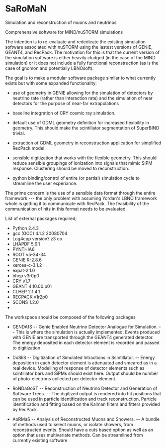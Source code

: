 # SaRoMaN
Simulation and reconstruction of muons and neutrinos

Comprehensive software for MIND/nuSTORM simulations 


The intention is to re-evaluate and rededicate the existing simulation
software associated with nuSTORM using the lastest versions of GENIE,
GEANT4, and RecPack. The motivation for this is that the current
version of the simulation software is either heavily cludged (in the
case of the MIND simulation) or it does not include a fully functional
reconstruction (as is the case of gnomon and potentially LBNOsoft).

The goal is to make a modular software package similar to what
currently exists but with some expanded functionality:

* use of geometry in GENIE allowing for the simulation of detectors by
  neutrino rate (rather than interaction rate) and the simulation of
  near detectors for the purpose of near-far extrapolations

* baseline integration of CRY cosmic ray simulation.

* default use of GDML geometry definition for increased flexibility in
  geometry. This should make the scintillator segmentation of
  SuperBIND trivial.

* extraction of GDML geometry in reconstruction application for
  simplified RecPack model.

* sensible digitization that works with the flexible geometry. This
  should reduce sensible groupings of ionization into signals that
  mimic SiPM response. Clustering should be moved to reconstruction.

* python binding/control of entire (or partial) simulation cycle to
  streamline the user experiance.

The prime concern is the use of a sensible data format through the
entire framework --- the only problem with assuming Yordan's LBNO
framework whole is getting it to communicate with RecPack. The
feasibility of the communication of hits in this format needs to be
evaluated.

List of external packages required;
* Python 2.4.3
* gcc (GCC) 4.1.2 20080704
* Log4cpp version? z3 co
* LHAPDF 5.9.1
* PYNTHIA6
* ROOT v5-34-34
* GENIE R-2.8.6
* xerces-c-3.1.2
* expat-2.1.0
* bhep v3r0p0
* CRY v1.7
* GEANT 4.10.00.p01
* CLHEP 2.1.4.1
* RECPACK v1r2p0
* SCONS 1.2.0
*

The workspace should be composed of the following packages

* GENDAfS -- Genie Enabled Neutrino Detector Analogue for
  Simulation. -- This is where the simulation is actually
  implemented. Events produced with GENIE are transported through the
  GEANT4 generated detector. The energy deposited in each detector
  element is recorded and passed to digitization

* DoSIiS -- Digitization of Simulated Intractions in Scintillator. --
  Energy deposition in each detector element is attenuated and smeared
  as in a real device. Modelling of response of detector elements such
  as scintillator bars and SiPMs should exist here. Output should be
  number of photo-electrons collected per detector element.

* RoNDaGoST -- Reconstruction of Neutrino Detector and Generation of
  Software Trees. -- The digitized output is rendered into hit
  positions that can be used in particle identification and track
  reconstruction. Particle identification and fitting based on the
  Kalman filters and fitters provided by RecPack.

* AoRMaS -- Analysis of Reconstructed Muons and Showers. -- A bundle
  of methods used to select muons, or isolate showers, from
  reconstructed events. Should have a cuts based option as well as an
  option that uses multivariate methods. Can be streamlined from
  currently existing software.